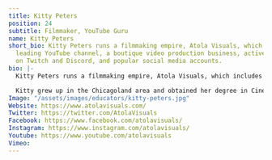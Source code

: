```yaml
---
title: Kitty Peters
position: 24
subtitle: Filmmaker, YouTube Guru
name: Kitty Peters
short_bio: Kitty Peters runs a filmmaking empire, Atola Visuals, which includes a
  leading YouTube channel, a boutique video production business, active communities
  on Twitch and Discord, and popular social media accounts.
bio: |-
  Kitty Peters runs a filmmaking empire, Atola Visuals, which includes a leading YouTube channel, a boutique video production business, active communities on Twitch and Discord, and engaging social media accounts.

  Kitty grew up in the Chicagoland area and obtained her degree in Cinematography from Columbia College in Chicago. In 2012, she moved to San Francisco and fell in love with the hustle, the newest tech, and the photographic scenery. The Bay Area gave her ample inspiration to paint the beauty of the world as seen through her eyes. She has shot numerous projects: from festival montages to marketing content. Kitty now resides in Los Angeles and strives to tell inspirational stories through the visual medium.
Image: "/assets/images/educators/kitty-peters.jpg"
Website: https://www.atolavisuals.com/
Twitter: https://twitter.com/AtolaVisuals
Facebook: https://www.facebook.com/atolavisuals/
Instagram: https://www.instagram.com/atolavisuals/
Youtube: https://www.youtube.com/atolavisuals
Vimeo: 
---
```



